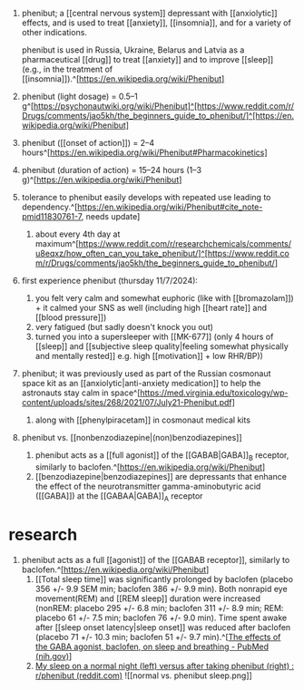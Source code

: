 1. phenibut; a [[central nervous system]] depressant with [[anxiolytic]] effects, and is used to treat [[anxiety]], [[insomnia]], and for a variety of other indications.
   
   phenibut is used in Russia, Ukraine, Belarus and Latvia as a pharmaceutical [[drug]] to treat [[anxiety]] and to improve [[sleep]] (e.g., in the treatment of [[insomnia]]).^[https://en.wikipedia.org/wiki/Phenibut]
2. phenibut (light dosage) = 0.5–1 g^[https://psychonautwiki.org/wiki/Phenibut]^[https://www.reddit.com/r/Drugs/comments/jao5kh/the_beginners_guide_to_phenibut/]^[https://en.wikipedia.org/wiki/Phenibut]
3. phenibut ([[onset of action]]) = 2–4 hours^[https://en.wikipedia.org/wiki/Phenibut#Pharmacokinetics]
4. phenibut (duration of action) = 15–24 hours (1–3 g)^[https://en.wikipedia.org/wiki/Phenibut]
5. tolerance to phenibut easily develops with repeated use leading to dependency.^[https://en.wikipedia.org/wiki/Phenibut#cite_note-pmid11830761-7, needs update]
	1. about every 4th day at maximum^[https://www.reddit.com/r/researchchemicals/comments/u8eqxz/how_often_can_you_take_phenibut/]^[https://www.reddit.com/r/Drugs/comments/jao5kh/the_beginners_guide_to_phenibut/]
6. first experience phenibut (thursday 11/7/2024):
	1. you felt very calm and somewhat euphoric (like with [[bromazolam]]) + it calmed your SNS as well (including high [[heart rate]] and [[blood pressure]])
	2. very fatigued (but sadly doesn't knock you out)
	3. turned you into a supersleeper with [[MK-677]] (only 4 hours of [[sleep]] and [[subjective sleep quality|feeling somewhat physically and mentally rested]] e.g. high [[motivation]] + low RHR/BP))
7. phenibut; it was previously used as part of the Russian cosmonaut space kit as an [[anxiolytic|anti-anxiety medication]] to help the astronauts stay calm in space^[https://med.virginia.edu/toxicology/wp-content/uploads/sites/268/2021/07/July21-Phenibut.pdf]
	1. along with [[phenylpiracetam]] in cosmonaut medical kits
8. phenibut vs. [[nonbenzodiazepine|(non)benzodiazepines]]
	1. phenibut acts as a [[full agonist]] of the [[GABAB|GABA]]<sub>B</sub> receptor, similarly to baclofen.^[https://en.wikipedia.org/wiki/Phenibut]
	2. [[benzodiazepine|benzodiazepines]] are depressants that enhance the effect of the neurotransmitter gamma-aminobutyric acid ([[GABA]]) at the [[GABAA|GABA]]<sub>A</sub> receptor

# research
1. phenibut acts as a full [[agonist]] of the [[GABAB receptor]], similarly to baclofen.^[https://en.wikipedia.org/wiki/Phenibut]
	1. [[Total sleep time]] was significantly prolonged by baclofen (placebo 356 +/- 9.9 SEM min; baclofen 386 +/- 9.9 min). Both nonrapid eye movement(REM) and [[REM sleep]] duration were increased (nonREM: placebo 295 +/- 6.8 min; baclofen 311 +/- 8.9 min; REM: placebo 61 +/- 7.5 min; baclofen 76 +/- 9.0 min). Time spent awake after [[sleep onset latency|sleep onset]] was reduced after baclofen (placebo 71 +/- 10.3 min; baclofen 51 +/- 9.7 min).^[[The effects of the GABA agonist, baclofen, on sleep and breathing - PubMed (nih.gov)](https://pubmed.ncbi.nlm.nih.gov/7758556/)]
	2. [My sleep on a normal night (left) versus after taking phenibut (right) : r/phenibut (reddit.com)](https://www.reddit.com/r/phenibut/comments/9jtqeq/my_sleep_on_a_normal_night_left_versus_after/) ![[normal vs. phenibut sleep.png]]